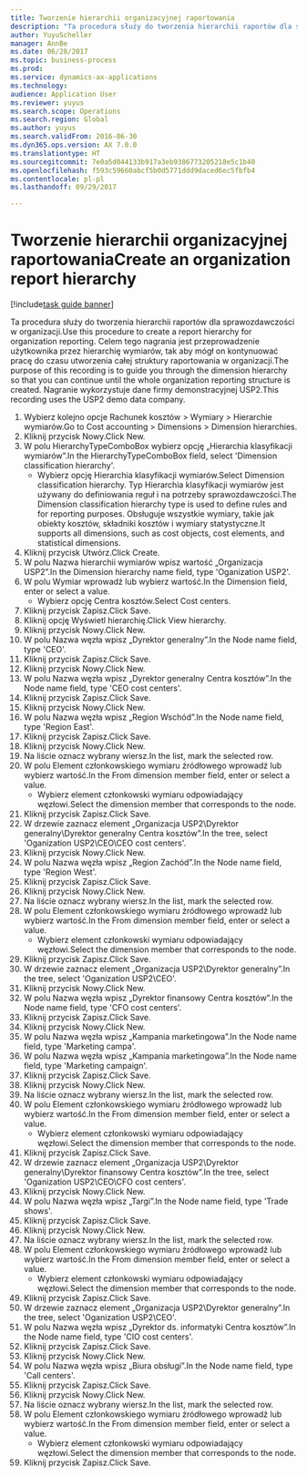 ```yaml
--- 
title: Tworzenie hierarchii organizacyjnej raportowania
description: "Ta procedura służy do tworzenia hierarchii raportów dla sprawozdawczości w organizacji."
author: YuyuScheller
manager: AnnBe
ms.date: 06/28/2017
ms.topic: business-process
ms.prod: 
ms.service: dynamics-ax-applications
ms.technology: 
audience: Application User
ms.reviewer: yuyus
ms.search.scope: Operations
ms.search.region: Global
ms.author: yuyus
ms.search.validFrom: 2016-06-30
ms.dyn365.ops.version: AX 7.0.0
ms.translationtype: HT
ms.sourcegitcommit: 7e0a5d044133b917a3eb9386773205218e5c1b40
ms.openlocfilehash: f593c59660abcf5b0d5771ddd9daced6ec5fbfb4
ms.contentlocale: pl-pl
ms.lasthandoff: 09/29/2017

---
```

# <a name="create-an-organization-report-hierarchy"></a><span data-ttu-id="392bd-103">Tworzenie hierarchii organizacyjnej raportowania</span><span class="sxs-lookup"><span data-stu-id="392bd-103">Create an organization report hierarchy</span></span>

[!include[task guide banner](../../includes/task-guide-banner.md)]

<span data-ttu-id="392bd-104">Ta procedura służy do tworzenia hierarchii raportów dla sprawozdawczości w organizacji.</span><span class="sxs-lookup"><span data-stu-id="392bd-104">Use this procedure to create a report hierarchy for organization reporting.</span></span> <span data-ttu-id="392bd-105">Celem tego nagrania jest przeprowadzenie użytkownika przez hierarchię wymiarów, tak aby mógł on kontynuować pracę do czasu utworzenia całej struktury raportowania w organizacji.</span><span class="sxs-lookup"><span data-stu-id="392bd-105">The purpose of this recording is to guide you through the dimension hierarchy so that you can continue until the whole organization reporting structure is created.</span></span> <span data-ttu-id="392bd-106">Nagranie wykorzystuje dane firmy demonstracyjnej USP2.</span><span class="sxs-lookup"><span data-stu-id="392bd-106">This recording uses the USP2 demo data company.</span></span>

1. <span data-ttu-id="392bd-107">Wybierz kolejno opcje Rachunek kosztów > Wymiary > Hierarchie wymiarów.</span><span class="sxs-lookup"><span data-stu-id="392bd-107">Go to Cost accounting > Dimensions > Dimension hierarchies.</span></span>
2. <span data-ttu-id="392bd-108">Kliknij przycisk Nowy.</span><span class="sxs-lookup"><span data-stu-id="392bd-108">Click New.</span></span>
3. <span data-ttu-id="392bd-109">W polu HierarchyTypeComboBox wybierz opcję „Hierarchia klasyfikacji wymiarów”.</span><span class="sxs-lookup"><span data-stu-id="392bd-109">In the HierarchyTypeComboBox field, select 'Dimension classification hierarchy'.</span></span>
    * <span data-ttu-id="392bd-110">Wybierz opcję Hierarchia klasyfikacji wymiarów.</span><span class="sxs-lookup"><span data-stu-id="392bd-110">Select Dimension classification hierarchy.</span></span> <span data-ttu-id="392bd-111">Typ Hierarchia klasyfikacji wymiarów jest używany do definiowania reguł i na potrzeby sprawozdawczości.</span><span class="sxs-lookup"><span data-stu-id="392bd-111">The Dimension classification hierarchy type is used to define rules and for reporting purposes.</span></span> <span data-ttu-id="392bd-112">Obsługuje wszystkie wymiary, takie jak obiekty kosztów, składniki kosztów i wymiary statystyczne.</span><span class="sxs-lookup"><span data-stu-id="392bd-112">It supports all dimensions, such as cost objects, cost elements, and statistical dimensions.</span></span>  
4. <span data-ttu-id="392bd-113">Kliknij przycisk Utwórz.</span><span class="sxs-lookup"><span data-stu-id="392bd-113">Click Create.</span></span>
5. <span data-ttu-id="392bd-114">W polu Nazwa hierarchii wymiarów wpisz wartość „Organizacja USP2”.</span><span class="sxs-lookup"><span data-stu-id="392bd-114">In the Dimension hierarchy name field, type 'Oganization USP2'.</span></span>
6. <span data-ttu-id="392bd-115">W polu Wymiar wprowadź lub wybierz wartość.</span><span class="sxs-lookup"><span data-stu-id="392bd-115">In the Dimension field, enter or select a value.</span></span>
    * <span data-ttu-id="392bd-116">Wybierz opcję Centra kosztów.</span><span class="sxs-lookup"><span data-stu-id="392bd-116">Select Cost centers.</span></span>  
7. <span data-ttu-id="392bd-117">Kliknij przycisk Zapisz.</span><span class="sxs-lookup"><span data-stu-id="392bd-117">Click Save.</span></span>
8. <span data-ttu-id="392bd-118">Kliknij opcję Wyświetl hierarchię.</span><span class="sxs-lookup"><span data-stu-id="392bd-118">Click View hierarchy.</span></span>
9. <span data-ttu-id="392bd-119">Kliknij przycisk Nowy.</span><span class="sxs-lookup"><span data-stu-id="392bd-119">Click New.</span></span>
10. <span data-ttu-id="392bd-120">W polu Nazwa węzła wpisz „Dyrektor generalny”.</span><span class="sxs-lookup"><span data-stu-id="392bd-120">In the Node name field, type 'CEO'.</span></span>
11. <span data-ttu-id="392bd-121">Kliknij przycisk Zapisz.</span><span class="sxs-lookup"><span data-stu-id="392bd-121">Click Save.</span></span>
12. <span data-ttu-id="392bd-122">Kliknij przycisk Nowy.</span><span class="sxs-lookup"><span data-stu-id="392bd-122">Click New.</span></span>
13. <span data-ttu-id="392bd-123">W polu Nazwa węzła wpisz „Dyrektor generalny Centra kosztów”.</span><span class="sxs-lookup"><span data-stu-id="392bd-123">In the Node name field, type 'CEO cost centers'.</span></span>
14. <span data-ttu-id="392bd-124">Kliknij przycisk Zapisz.</span><span class="sxs-lookup"><span data-stu-id="392bd-124">Click Save.</span></span>
15. <span data-ttu-id="392bd-125">Kliknij przycisk Nowy.</span><span class="sxs-lookup"><span data-stu-id="392bd-125">Click New.</span></span>
16. <span data-ttu-id="392bd-126">W polu Nazwa węzła wpisz „Region Wschód”.</span><span class="sxs-lookup"><span data-stu-id="392bd-126">In the Node name field, type 'Region East'.</span></span>
17. <span data-ttu-id="392bd-127">Kliknij przycisk Zapisz.</span><span class="sxs-lookup"><span data-stu-id="392bd-127">Click Save.</span></span>
18. <span data-ttu-id="392bd-128">Kliknij przycisk Nowy.</span><span class="sxs-lookup"><span data-stu-id="392bd-128">Click New.</span></span>
19. <span data-ttu-id="392bd-129">Na liście oznacz wybrany wiersz.</span><span class="sxs-lookup"><span data-stu-id="392bd-129">In the list, mark the selected row.</span></span>
20. <span data-ttu-id="392bd-130">W polu Element członkowskiego wymiaru źródłowego wprowadź lub wybierz wartość.</span><span class="sxs-lookup"><span data-stu-id="392bd-130">In the From dimension member field, enter or select a value.</span></span>
    * <span data-ttu-id="392bd-131">Wybierz element członkowski wymiaru odpowiadający węzłowi.</span><span class="sxs-lookup"><span data-stu-id="392bd-131">Select the dimension member that corresponds to the node.</span></span>  
21. <span data-ttu-id="392bd-132">Kliknij przycisk Zapisz.</span><span class="sxs-lookup"><span data-stu-id="392bd-132">Click Save.</span></span>
22. <span data-ttu-id="392bd-133">W drzewie zaznacz element „Organizacja USP2\Dyrektor generalny\Dyrektor generalny Centra kosztów”.</span><span class="sxs-lookup"><span data-stu-id="392bd-133">In the tree, select 'Oganization USP2\CEO\CEO cost centers'.</span></span>
23. <span data-ttu-id="392bd-134">Kliknij przycisk Nowy.</span><span class="sxs-lookup"><span data-stu-id="392bd-134">Click New.</span></span>
24. <span data-ttu-id="392bd-135">W polu Nazwa węzła wpisz „Region Zachód”.</span><span class="sxs-lookup"><span data-stu-id="392bd-135">In the Node name field, type 'Region West'.</span></span>
25. <span data-ttu-id="392bd-136">Kliknij przycisk Zapisz.</span><span class="sxs-lookup"><span data-stu-id="392bd-136">Click Save.</span></span>
26. <span data-ttu-id="392bd-137">Kliknij przycisk Nowy.</span><span class="sxs-lookup"><span data-stu-id="392bd-137">Click New.</span></span>
27. <span data-ttu-id="392bd-138">Na liście oznacz wybrany wiersz.</span><span class="sxs-lookup"><span data-stu-id="392bd-138">In the list, mark the selected row.</span></span>
28. <span data-ttu-id="392bd-139">W polu Element członkowskiego wymiaru źródłowego wprowadź lub wybierz wartość.</span><span class="sxs-lookup"><span data-stu-id="392bd-139">In the From dimension member field, enter or select a value.</span></span>
    * <span data-ttu-id="392bd-140">Wybierz element członkowski wymiaru odpowiadający węzłowi.</span><span class="sxs-lookup"><span data-stu-id="392bd-140">Select the dimension member that corresponds to the node.</span></span>  
29. <span data-ttu-id="392bd-141">Kliknij przycisk Zapisz.</span><span class="sxs-lookup"><span data-stu-id="392bd-141">Click Save.</span></span>
30. <span data-ttu-id="392bd-142">W drzewie zaznacz element „Organizacja USP2\Dyrektor generalny”.</span><span class="sxs-lookup"><span data-stu-id="392bd-142">In the tree, select 'Oganization USP2\CEO'.</span></span>
31. <span data-ttu-id="392bd-143">Kliknij przycisk Nowy.</span><span class="sxs-lookup"><span data-stu-id="392bd-143">Click New.</span></span>
32. <span data-ttu-id="392bd-144">W polu Nazwa węzła wpisz „Dyrektor finansowy Centra kosztów”.</span><span class="sxs-lookup"><span data-stu-id="392bd-144">In the Node name field, type 'CFO cost centers'.</span></span>
33. <span data-ttu-id="392bd-145">Kliknij przycisk Zapisz.</span><span class="sxs-lookup"><span data-stu-id="392bd-145">Click Save.</span></span>
34. <span data-ttu-id="392bd-146">Kliknij przycisk Nowy.</span><span class="sxs-lookup"><span data-stu-id="392bd-146">Click New.</span></span>
35. <span data-ttu-id="392bd-147">W polu Nazwa węzła wpisz „Kampania marketingowa”.</span><span class="sxs-lookup"><span data-stu-id="392bd-147">In the Node name field, type 'Marketing campa'.</span></span>
36. <span data-ttu-id="392bd-148">W polu Nazwa węzła wpisz „Kampania marketingowa”.</span><span class="sxs-lookup"><span data-stu-id="392bd-148">In the Node name field, type 'Marketing campaign'.</span></span>
37. <span data-ttu-id="392bd-149">Kliknij przycisk Zapisz.</span><span class="sxs-lookup"><span data-stu-id="392bd-149">Click Save.</span></span>
38. <span data-ttu-id="392bd-150">Kliknij przycisk Nowy.</span><span class="sxs-lookup"><span data-stu-id="392bd-150">Click New.</span></span>
39. <span data-ttu-id="392bd-151">Na liście oznacz wybrany wiersz.</span><span class="sxs-lookup"><span data-stu-id="392bd-151">In the list, mark the selected row.</span></span>
40. <span data-ttu-id="392bd-152">W polu Element członkowskiego wymiaru źródłowego wprowadź lub wybierz wartość.</span><span class="sxs-lookup"><span data-stu-id="392bd-152">In the From dimension member field, enter or select a value.</span></span>
    * <span data-ttu-id="392bd-153">Wybierz element członkowski wymiaru odpowiadający węzłowi.</span><span class="sxs-lookup"><span data-stu-id="392bd-153">Select the dimension member that corresponds to the node.</span></span>  
41. <span data-ttu-id="392bd-154">Kliknij przycisk Zapisz.</span><span class="sxs-lookup"><span data-stu-id="392bd-154">Click Save.</span></span>
42. <span data-ttu-id="392bd-155">W drzewie zaznacz element „Organizacja USP2\Dyrektor generalny\Dyrektor finansowy Centra kosztów”.</span><span class="sxs-lookup"><span data-stu-id="392bd-155">In the tree, select 'Oganization USP2\CEO\CFO cost centers'.</span></span>
43. <span data-ttu-id="392bd-156">Kliknij przycisk Nowy.</span><span class="sxs-lookup"><span data-stu-id="392bd-156">Click New.</span></span>
44. <span data-ttu-id="392bd-157">W polu Nazwa węzła wpisz „Targi”.</span><span class="sxs-lookup"><span data-stu-id="392bd-157">In the Node name field, type 'Trade shows'.</span></span>
45. <span data-ttu-id="392bd-158">Kliknij przycisk Zapisz.</span><span class="sxs-lookup"><span data-stu-id="392bd-158">Click Save.</span></span>
46. <span data-ttu-id="392bd-159">Kliknij przycisk Nowy.</span><span class="sxs-lookup"><span data-stu-id="392bd-159">Click New.</span></span>
47. <span data-ttu-id="392bd-160">Na liście oznacz wybrany wiersz.</span><span class="sxs-lookup"><span data-stu-id="392bd-160">In the list, mark the selected row.</span></span>
48. <span data-ttu-id="392bd-161">W polu Element członkowskiego wymiaru źródłowego wprowadź lub wybierz wartość.</span><span class="sxs-lookup"><span data-stu-id="392bd-161">In the From dimension member field, enter or select a value.</span></span>
    * <span data-ttu-id="392bd-162">Wybierz element członkowski wymiaru odpowiadający węzłowi.</span><span class="sxs-lookup"><span data-stu-id="392bd-162">Select the dimension member that corresponds to the node.</span></span>  
49. <span data-ttu-id="392bd-163">Kliknij przycisk Zapisz.</span><span class="sxs-lookup"><span data-stu-id="392bd-163">Click Save.</span></span>
50. <span data-ttu-id="392bd-164">W drzewie zaznacz element „Organizacja USP2\Dyrektor generalny”.</span><span class="sxs-lookup"><span data-stu-id="392bd-164">In the tree, select 'Oganization USP2\CEO'.</span></span>
51. <span data-ttu-id="392bd-165">W polu Nazwa węzła wpisz „Dyrektor ds. informatyki Centra kosztów”.</span><span class="sxs-lookup"><span data-stu-id="392bd-165">In the Node name field, type 'CIO cost centers'.</span></span>
52. <span data-ttu-id="392bd-166">Kliknij przycisk Zapisz.</span><span class="sxs-lookup"><span data-stu-id="392bd-166">Click Save.</span></span>
53. <span data-ttu-id="392bd-167">Kliknij przycisk Nowy.</span><span class="sxs-lookup"><span data-stu-id="392bd-167">Click New.</span></span>
54. <span data-ttu-id="392bd-168">W polu Nazwa węzła wpisz „Biura obsługi”.</span><span class="sxs-lookup"><span data-stu-id="392bd-168">In the Node name field, type 'Call centers'.</span></span>
55. <span data-ttu-id="392bd-169">Kliknij przycisk Zapisz.</span><span class="sxs-lookup"><span data-stu-id="392bd-169">Click Save.</span></span>
56. <span data-ttu-id="392bd-170">Kliknij przycisk Nowy.</span><span class="sxs-lookup"><span data-stu-id="392bd-170">Click New.</span></span>
57. <span data-ttu-id="392bd-171">Na liście oznacz wybrany wiersz.</span><span class="sxs-lookup"><span data-stu-id="392bd-171">In the list, mark the selected row.</span></span>
58. <span data-ttu-id="392bd-172">W polu Element członkowskiego wymiaru źródłowego wprowadź lub wybierz wartość.</span><span class="sxs-lookup"><span data-stu-id="392bd-172">In the From dimension member field, enter or select a value.</span></span>
    * <span data-ttu-id="392bd-173">Wybierz element członkowski wymiaru odpowiadający węzłowi.</span><span class="sxs-lookup"><span data-stu-id="392bd-173">Select the dimension member that corresponds to the node.</span></span>  
59. <span data-ttu-id="392bd-174">Kliknij przycisk Zapisz.</span><span class="sxs-lookup"><span data-stu-id="392bd-174">Click Save.</span></span>


